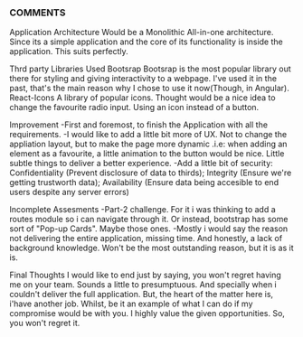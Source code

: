 ### COMMENTS

Application Architecture
  Would be a Monolithic All-in-one architecture. Since its a simple application and the core of its functionality is inside the application. This suits perfectly.

Thrd party Libraries Used
  Bootsrap
    Bootsrap is the most popular library out there for styling and giving interactivity to a webpage.
    I've used it in the past, that's the main reason why I chose to use it now(Though, in Angular).
  React-Icons
    A library of popular icons. Thought would be a nice idea to change the favourite radio input. Using an icon instead of a button.
    
Improvement
  -First and foremost, to finish the Application with all the requirements.
  -I would like to add a little bit more of UX. Not to change the appliation layout, but to make the page more dynamic .i.e: when adding an element as a favourite, a little animation
  to the button would be nice. Little subtle things to deliver a better experience.
  -Add a little bit of security: Confidentiality (Prevent disclosure of data to thirds); Integrity (Ensure we're getting trustworth data); Availability (Ensure data being accesible to end users despite any server errors)
  
Incomplete Assesments
  -Part-2 challenge. For it i was thinking to add a routes module so i can navigate through it. Or instead, bootstrap has some sort of "Pop-up Cards". Maybe those ones.
  -Mostly i would say the reason not delivering the entire application, missing time. And honestly, a lack of background knowledge. Won't be the most outstanding reason,  but it is as it is.
  
Final Thoughts
  I would like to end just by saying, you won't regret having me on your team. Sounds a little to presumptuous. And specially when i couldn't deliver the full application.
  But, the heart of the matter here is, i'have another job. Whilst, be it an example of what I can do if my compromise would be with you.
  I highly value the given opportunities. So, you won't regret it.
  
